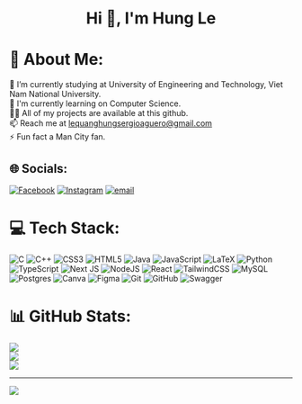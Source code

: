 <h1 align="center">Hi 👋, I'm Hung Le</h1>

# 💫 About Me:
🔭 I’m currently studying at University of Engineering and Technology, Viet Nam National University.<br>🌱 I'm currently learning on Computer Science.<br>👨‍💻 All of my projects are available at this github.<br>📫 Reach me at lequanghungsergioaguero@gmail.com<br>⚡ Fun fact a Man City fan.


## 🌐 Socials:
[![Facebook](https://img.shields.io/badge/Facebook-%231877F2.svg?logo=Facebook&logoColor=white)](https://facebook.com/hunglecarat17) [![Instagram](https://img.shields.io/badge/Instagram-%23E4405F.svg?logo=Instagram&logoColor=white)](https://instagram.com/2me_17_07) [![email](https://img.shields.io/badge/Email-D14836?logo=gmail&logoColor=white)](mailto:lequanghungsergioaguero@gmail.com) 

# 💻 Tech Stack:
![C](https://img.shields.io/badge/c-%2300599C.svg?style=flat&logo=c&logoColor=white) ![C++](https://img.shields.io/badge/c++-%2300599C.svg?style=flat&logo=c%2B%2B&logoColor=white) ![CSS3](https://img.shields.io/badge/css3-%231572B6.svg?style=flat&logo=css3&logoColor=white) ![HTML5](https://img.shields.io/badge/html5-%23E34F26.svg?style=flat&logo=html5&logoColor=white) ![Java](https://img.shields.io/badge/java-%23ED8B00.svg?style=flat&logo=openjdk&logoColor=white) ![JavaScript](https://img.shields.io/badge/javascript-%23323330.svg?style=flat&logo=javascript&logoColor=%23F7DF1E) ![LaTeX](https://img.shields.io/badge/latex-%23008080.svg?style=flat&logo=latex&logoColor=white) ![Python](https://img.shields.io/badge/python-3670A0?style=flat&logo=python&logoColor=ffdd54) ![TypeScript](https://img.shields.io/badge/typescript-%23007ACC.svg?style=flat&logo=typescript&logoColor=white) ![Next JS](https://img.shields.io/badge/Next-black?style=flat&logo=next.js&logoColor=white) ![NodeJS](https://img.shields.io/badge/node.js-6DA55F?style=flat&logo=node.js&logoColor=white) ![React](https://img.shields.io/badge/react-%2320232a.svg?style=flat&logo=react&logoColor=%2361DAFB) ![TailwindCSS](https://img.shields.io/badge/tailwindcss-%2338B2AC.svg?style=flat&logo=tailwind-css&logoColor=white) ![MySQL](https://img.shields.io/badge/mysql-4479A1.svg?style=flat&logo=mysql&logoColor=white) ![Postgres](https://img.shields.io/badge/postgres-%23316192.svg?style=flat&logo=postgresql&logoColor=white) ![Canva](https://img.shields.io/badge/Canva-%2300C4CC.svg?style=flat&logo=Canva&logoColor=white) ![Figma](https://img.shields.io/badge/figma-%23F24E1E.svg?style=flat&logo=figma&logoColor=white) ![Git](https://img.shields.io/badge/git-%23F05033.svg?style=flat&logo=git&logoColor=white) ![GitHub](https://img.shields.io/badge/github-%23121011.svg?style=flat&logo=github&logoColor=white) ![Swagger](https://img.shields.io/badge/-Swagger-%23Clojure?style=flat&logo=swagger&logoColor=white)

# 📊 GitHub Stats:
![](https://github-readme-stats.vercel.app/api?username=lequanghung17&theme=dark&hide_border=false&include_all_commits=true&count_private=true)<br/>
![](https://nirzak-streak-stats.vercel.app/?user=lequanghung17&theme=dark&hide_border=false)<br/>
![](https://github-readme-stats.vercel.app/api/top-langs/?username=lequanghung17&theme=dark&hide_border=false&include_all_commits=true&count_private=true&layout=compact)


---
[![](https://visitcount.itsvg.in/api?id=lequanghung17&icon=0&color=0)](https://visitcount.itsvg.in)

<!-- Proudly created with GPRM ( https://gprm.itsvg.in ) -->
